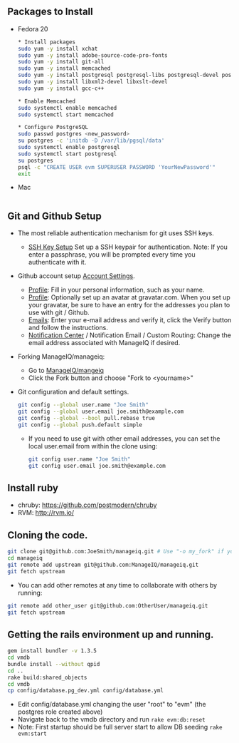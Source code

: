 ## Packages to Install
* Fedora 20
  ```sh
  * Install packages
  sudo yum -y install xchat                                                         # For IRC
  sudo yum -y install adobe-source-code-pro-fonts                                   # Nicer fonts to work with
  sudo yum -y install git-all                                                       # Git and components
  sudo yum -y install memcached                                                     # Memcached for the session store
  sudo yum -y install postgresql postgresql-libs postgresql-devel postgresql-server # PostgreSQL Database server and to build 'pg' Gem
  sudo yum -y install libxml2-devel libxslt-devel                                   # For Nokogiri Gem
  sudo yum -y install gcc-c++                                                       # For event-machine Gem

  * Enable Memcached
  sudo systemctl enable memcached
  sudo systemctl start memcached

  * Configure PostgreSQL
  sudo passwd postgres <new_password>
  su postgres -c 'initdb -D /var/lib/pgsql/data'
  sudo systemctl enable postgresql
  sudo systemctl start postgresql
  su postgres
  psql -c "CREATE USER evm SUPERUSER PASSWORD 'YourNewPassword'"
  exit
  ```

* Mac
  ```sh
  ```

## Git and Github Setup
* The most reliable authentication mechanism for git uses SSH keys.
  * [SSH Key Setup](https://help.github.com/articles/generating-ssh-keys) Set up a SSH keypair for authentication.  Note: If you enter a passphrase, you will be prompted every time you authenticate with it.

* Github account setup [Account Settings](https://github.com/settings).
  * [Profile](https://github.com/settings/profile): Fill in your personal information, such as your name.
  * [Profile](https://github.com/settings/profile): Optionally set up an avatar at gravatar.com.  When you set up your gravatar, be sure to have an entry for the addresses you plan to use with git / Github.
  * [Emails](https://github.com/settings/emails): Enter your e-mail address and verify it, click the Verify button and follow the instructions.
  * [Notification Center](https://github.com/settings/notifications) / Notification Email / Custom Routing: Change the email address associated with ManageIQ if desired.
* Forking ManageIQ/manageiq:
  * Go to [ManageIQ/mangeiq](https://github.com/ManageIQ/manageiq)
  * Click the Fork button and choose "Fork to \<yourname\>"

* Git configuration and default settings.
  ```sh
  git config --global user.name "Joe Smith"
  git config --global user.email joe.smith@example.com
  git config --global --bool pull.rebase true
  git config --global push.default simple
  ```
  * If you need to use git with other email addresses, you can set the local user.email from within the clone using:
    ```sh
    git config user.name "Joe Smith"
    git config user.email joe.smith@example.com
    ```

## Install ruby
  * chruby: https://github.com/postmodern/chruby
  * RVM: http://rvm.io/

## Cloning the code.
  ```sh
  git clone git@github.com:JoeSmith/manageiq.git # Use "-o my_fork" if you don't want the remote to be named origin
  cd manageiq
  git remote add upstream git@github.com:ManageIQ/manageiq.git
  git fetch upstream
  ```
  * You can add other remotes at any time to collaborate with others by running:
  ```sh
  git remote add other_user git@github.com:OtherUser/manageiq.git
  git fetch upstream
  ```


## Getting the rails environment up and running.
  ```sh
  gem install bundler -v 1.3.5
  cd vmdb
  bundle install --without qpid
  cd ..
  rake build:shared_objects
  cd vmdb
  cp config/database.pg_dev.yml config/database.yml
  ```
  * Edit config/database.yml changing the user "root" to "evm" (the postgres role created above)
  * Navigate back to the vmdb directory and run ```rake evm:db:reset```
  * Note: First startup should be full server start to allow DB seeding ```rake evm:start```
